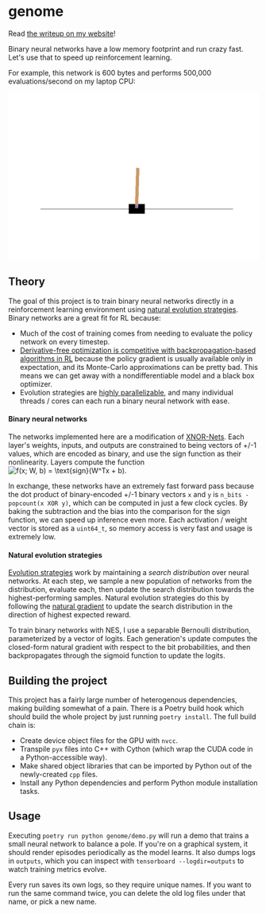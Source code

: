 # genome
Read [the writeup on my website](https://aidanswope.com/binary-evolution)!

Binary neural networks have a low memory footprint and run crazy fast.
Let's use that to speed up reinforcement learning.

For example, this network is 600 bytes and performs 500,000 evaluations/second on my laptop CPU:

![Binary Cartpole](resources/cartpole.gif)

## Theory
The goal of this project is to train binary neural networks directly in a reinforcement learning environment using
[natural evolution strategies](http://www.jmlr.org/papers/volume15/wierstra14a/wierstra14a.pdf).
Binary networks are a great fit for RL because:
 - Much of the cost of training comes from needing to evaluate the policy network on every timestep.
 - [Derivative-free optimization is competitive with backpropagation-based algorithms in RL](https://openai.com/blog/evolution-strategies/)
   because the policy gradient is usually available only in expectation, and its Monte-Carlo approximations can be pretty bad.
   This means we can get away with a nondifferentiable model and a black box optimizer.
 - Evolution strategies are [highly parallelizable](https://arxiv.org/abs/1703.03864),
   and many individual threads / cores can each run a binary neural network with ease.

#### Binary neural networks
The networks implemented here are a modification of [XNOR-Nets](https://arxiv.org/abs/1603.05279).
Each layer's weights, inputs, and outputs are constrained to being vectors of +/-1 values, which
are encoded as binary, and use the sign function as their nonlinearity. Layers compute the function
![f(x; W, b) = \text{sign}(W^Tx + b)](https://render.githubusercontent.com/render/math?math=f(x%3B%20W%2C%20b)%20%3D%20%5Ctext%7Bsign%7D(W%5ETx%20%2B%20b)).

In exchange, these networks have an extremely fast forward pass because the dot product of binary-encoded +/-1
binary vectors `x` and `y` is `n_bits - popcount(x XOR y)`, which can be computed in just a few clock cycles.
By baking the subtraction and the bias into the comparison for the sign function, we can speed up inference even more.
Each activation / weight vector is stored as a `uint64_t`, so memory access is very fast and usage is extremely low.

#### Natural evolution strategies

[Evolution strategies](https://blog.otoro.net/2017/10/29/visual-evolution-strategies/)
work by maintaining a *search distribution* over neural networks.
At each step, we sample a new population of networks from the distribution, evaluate each, then
update the search distribution towards the highest-performing samples.
Natural evolution strategies do this by following the
[natural gradient](https://wiseodd.github.io/techblog/2018/03/14/natural-gradient/) to update
the search distribution in the direction of highest expected reward.

To train binary networks with NES, I use a separable Bernoulli distribution, parameterized by
a vector of logits. Each generation's update computes the closed-form natural gradient with respect to the
bit probabilities, and then backpropagates through the sigmoid function to update the logits.

## Building the project

This project has a fairly large number of heterogenous dependencies, making building somewhat of a pain.
There is a Poetry build hook which should build the whole project by just running `poetry install`.
The full build chain is:

 - Create device object files for the GPU with `nvcc`.
 - Transpile `pyx` files into C++ with Cython (which wrap the CUDA code in a Python-accessible way).
 - Make shared object libraries that can be imported by Python out of the newly-created `cpp` files.
 - Install any Python dependencies and perform Python module installation tasks.

## Usage

Executing `poetry run python genome/demo.py` will run a demo that trains a small neural network to balance a pole.
If you're on a graphical system, it should render episodes periodically as the model learns.
It also dumps logs in `outputs`, which you can inspect with `tensorboard --logdir=outputs` to watch training metrics evolve.

Every run saves its own logs, so they require unique names. If you want to run the same command twice, you can
delete the old log files under that name, or pick a new name.
